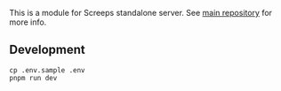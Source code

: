 This is a module for Screeps standalone server. See [main repository](https://github.com/screeps/screeps) for more info.


## Development

```shell
cp .env.sample .env
pnpm run dev
```